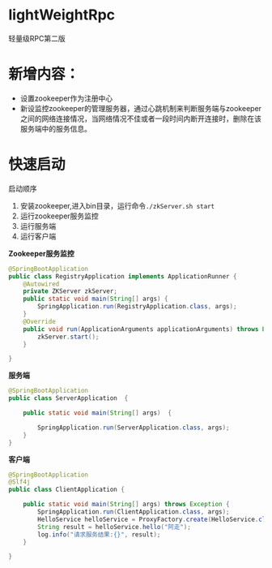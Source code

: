 # lightWeightRpc
轻量级RPC第二版

# 新增内容：
- 设置zookeeper作为注册中心
- 新设监控zookeeper的管理服务器，通过心跳机制来判断服务端与zookeeper之间的网络连接情况，当网络情况不佳或者一段时间内断开连接时，删除在该服务端中的服务信息。

# 快速启动

启动顺序
1. 安装zookeeper,进入bin目录，运行命令`./zkServer.sh start`
2. 运行zookeeper服务监控
3. 运行服务端
4. 运行客户端

**Zookeeper服务监控**

```java
@SpringBootApplication
public class RegistryApplication implements ApplicationRunner {
    @Autowired
    private ZKServer zkServer;
    public static void main(String[] args) {
        SpringApplication.run(RegistryApplication.class, args);
    }
    @Override
    public void run(ApplicationArguments applicationArguments) throws Exception {
        zkServer.start();
    }

}
```

**服务端**
```java
@SpringBootApplication
public class ServerApplication  {

    public static void main(String[] args)  {

        SpringApplication.run(ServerApplication.class, args);
    }
}
```

**客户端**
```java
@SpringBootApplication
@Slf4j
public class ClientApplication {

    public static void main(String[] args) throws Exception {
        SpringApplication.run(ClientApplication.class, args);
        HelloService helloService = ProxyFactory.create(HelloService.class);
        String result = helloService.hello("阿走");
        log.info("请求服务结果:{}", result);
    }

}
```

